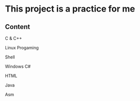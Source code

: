 # This project is a practice for me

## Content

C & C++

Linux Progaming

Shell

Windows C#

HTML

Java

Asm

